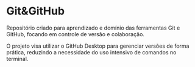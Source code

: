# Git&GitHub
Repositório criado para aprendizado e domínio das ferramentas Git e GitHub, focando em controle de versão e colaboração.

O projeto visa utilizar o GitHub Desktop para gerenciar versões de forma prática, reduzindo a necessidade do uso intensivo de comandos no terminal.
